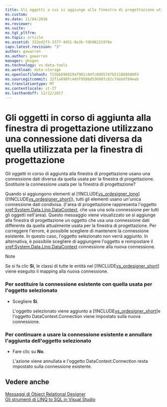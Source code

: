 ```yaml
---
title: Gli oggetti a cui si aggiunge alla finestra di progettazione utilizzano una connessione dati diversa da quella attualmente utilizzata la finestra di progettazione | Documenti Microsoft
ms.custom: 
ms.date: 11/04/2016
ms.reviewer: 
ms.suite: 
ms.tgt_pltfrm: 
ms.topic: article
ms.assetid: 332ed2f3-3377-4d51-8e3b-fdb98231978e
caps.latest.revision: "3"
author: gewarren
ms.author: gewarren
manager: ghogen
ms.technology: vs-data-tools
ms.workload: data-storage
ms.openlocfilehash: 715bb696819af901c04fc0d95747b51186868003
ms.sourcegitcommit: 32f1a690fc445f9586d53698fc82c7debd784eeb
ms.translationtype: MT
ms.contentlocale: it-IT
ms.lasthandoff: 12/22/2017
---
```

# <a name="the-objects-you-are-adding-to-the-designer-use-a-different-data-connection-than-the-designer-is-currently-using"></a>Gli oggetti in corso di aggiunta alla finestra di progettazione utilizzano una connessione dati diversa da quella utilizzata per la finestra di progettazione
Gli oggetti in corso di aggiunta alla finestra di progettazione usano una connessione dati diversa da quella usata per la finestra di progettazione. Sostituire la connessione usata per la finestra di progettazione?  
  
 Quando si aggiungono elementi al [!INCLUDE[vs_ordesigner_long](../data-tools/includes/vs_ordesigner_long_md.md)] ([!INCLUDE[vs_ordesigner_short](../data-tools/includes/vs_ordesigner_short_md.md)]), tutti gli elementi usano un'unica connessione dati condivisa. (l'area di progettazione rappresenta l'oggetto <xref:System.Data.Linq.DataContext>, che usa una sola connessione per tutti gli oggetti nell'area). Questo messaggio viene visualizzato se si aggiunge alla finestra di progettazione un oggetto che usa una connessione dati differente da quella attualmente usata per la finestra di progettazione. Per correggere l'errore, è possibile scegliere di mantenere la connessione esistente. In questo caso, l'oggetto selezionato non verrà aggiunto. In alternativa, è possibile scegliere di aggiungere l'oggetto e reimpostare il <xref:System.Data.Linq.DataContext> connessione alla nuova connessione.  
  
> [!NOTE]
>  Se si fa clic **Sì**, le classi di tutte le entità nel [!INCLUDE[vs_ordesigner_short](../data-tools/includes/vs_ordesigner_short_md.md)] viene eseguito il mapping alla nuova connessione.  
  
### <a name="to-replace-the-existing-connection-with-the-connection-used-by-the-selected-object"></a>Per sostituire la connessione esistente con quella usata per l'oggetto selezionato  
  
-   Scegliere **Sì**.  
  
     L'oggetto selezionato viene aggiunto a [!INCLUDE[vs_ordesigner_short](../data-tools/includes/vs_ordesigner_short_md.md)]e l'oggetto DataContext.Connection viene impostato sulla nuova connessione.  
  
### <a name="to-continue-to-use-the-existing-connection-and-cancel-adding-the-selected-object"></a>Per continuare a usare la connessione esistente e annullare l'aggiunta dell'oggetto selezionato  
  
-   Fare clic su **No**.  
  
     L'azione viene annullata e l'oggetto DataContext.Connection resta impostato sulla connessione esistente.  
  
## <a name="see-also"></a>Vedere anche
[Messaggi di Object Relational Designer](../data-tools/o-r-designer-messages.md)  
[Gli strumenti di LINQ to SQL in Visual Studio](../data-tools/linq-to-sql-tools-in-visual-studio2.md)
 